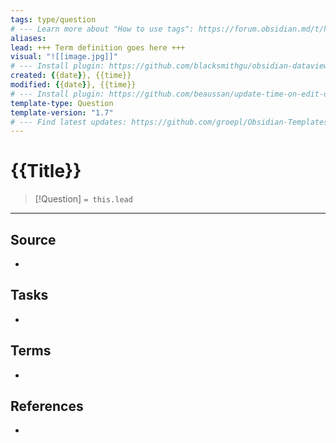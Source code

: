 ```yaml
---
tags: type/question
# --- Learn more about "How to use tags": https://forum.obsidian.md/t/how-to-use-tags/
aliases:
lead: +++ Term definition goes here +++
visual: "![[image.jpg]]"
# --- Install plugin: https://github.com/blacksmithgu/obsidian-dataview
created: {{date}}, {{time}}
modified: {{date}}, {{time}}
# --- Install plugin: https://github.com/beaussan/update-time-on-edit-obsidian
template-type: Question
template-version: "1.7"
# --- Find latest updates: https://github.com/groepl/Obsidian-Templates
---
```


# {{Title}}

<!-- Detailed question from short title in front matter -->

> [!Question]
> `= this.lead`

<!-- Answer the detailed question  -->



---
## Source
<!-- Always keep a link to the source. --> 
- 

## Tasks
<!-- What remains to be done with this note? --> 
- 

## Terms
<!-- Links to definition pages -->
- 

## References
<!-- Links to pages where the answer is used for -->
- 











